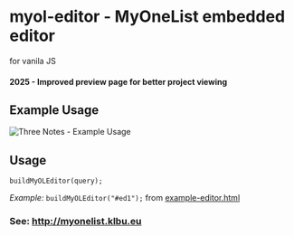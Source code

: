 # myol-editor - MyOneList embedded editor
for vanila JS

#### 2025 - Improved preview page for better project viewing

## Example Usage
![Three Notes - Example Usage](https://user-images.githubusercontent.com/49614906/191026591-bf697ed0-f9c9-4696-a88a-578cda56c8b4.png)

## Usage

``buildMyOLEditor(query);``

*Example:* ``buildMyOLEditor("#ed1");``
from [example-editor.html](example-editor.html)

### See: http://myonelist.klbu.eu
